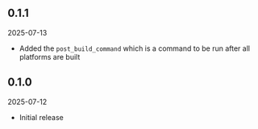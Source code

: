 ## 0.1.1

2025-07-13
- Added the `post_build_command` which is a command to be run after all platforms are built

## 0.1.0

2025-07-12
- Initial release
